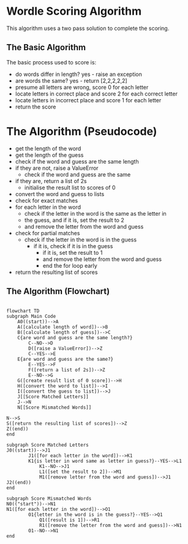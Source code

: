 # Wordle Scoring Algorithm

This algorithm uses a two pass solution to complete the
scoring.

## The Basic Algorithm
The basic process used to score is:
- do words differ in length? yes - raise an exception
- are words the same? yes - return [2,2,2,2,2]
- presume all letters are wrong, score 0 for each letter
- locate letters in correct place and score 2 for each correct letter
- locate letters in incorrect place and score 1 for each letter
- return the score


# The Algorithm (Pseudocode)

   - get the length of the word
   - get the length of the guess
   - check if the word and guess are the same length
   - if they are not, raise a ValueError
       - check if the word and guess are the same
   - if they are, return a list of 2s
       - initialise the result list to scores of 0
   - convert the word and guess to lists
   - check for exact matches
   - for each letter in the word
        - check if the letter in the word is the same as the letter in
        - the guess, and if it is, set the result to 2
        - and remove the letter from the word and guess
   - check for partial matches
       - check if the letter in the word is in the guess
            - if it is, check if it is in the guess
                - if it is, set the result to 1
                - and remove the letter from the word and guess
                - end the for loop early
   - return the resulting list of scores

## The Algorithm (Flowchart)




```mermaid

flowchart TD
subgraph Main Code
    A0((start))-->A
    A([calculate length of word])-->B
    B([calculate length of guess])-->C
    C{are word and guess are the same length?}
        C--NO-->D
        D([raise a ValueError])-->Z
        C--YES-->E
    E{are word and guess are the same?}
        E--YES-->F
        F([return a list of 2s])-->Z
        E--NO-->G
    G([create result list of 0 score])-->H
    H([convert the word to list])-->I
    I([convert the guess to list])-->J
    J[[Score Matched Letters]]
    J-->N  
    N[[Score Mismatched Words]]
    
N-->S
S([return the resulting list of scores])-->Z
Z((end))
end

subgraph Score Matched Letters
J0((start))-->J1
        J1([for each letter in the word])-->K1
        K1{is letter in word same as letter in guess?}--YES-->L1
            K1--NO-->J1
            L1([set the result to 2])-->M1
            M1([remove letter from the word and guess])-->J1
J2((end))
end

subgraph Score Mismatched Words
N0(("start"))-->N1
N1([for each letter in the word])-->O1
        O1{letter in the word is in the guess?}--YES-->Q1
            Q1([result is 1])-->R1
            R1([remove the letter from the word and guess])-->N1
        O1--NO-->N1    
end
```
